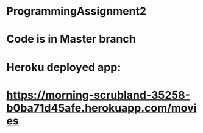 # ProgrammingAssignment2
# Code is in Master branch
# Heroku deployed app:
# https://morning-scrubland-35258-b0ba71d45afe.herokuapp.com/movies
